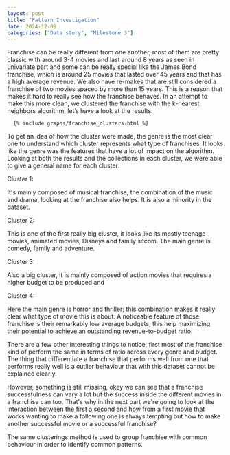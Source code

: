 ```yaml
---
layout: post
title: "Pattern Investigation"
date: 2024-12-09
categories: ["Data story", "Milestone 3"]
---
```

Franchise can be really different from one another, most of them are pretty classic with around 3-4 movies and last around 8 years as seen in univariate part and some can be really special like the James Bond franchise, which is around 25 movies that lasted over 45 years and that has a high average revenue. We also have re-makes that are still considered a franchise of two movies spaced by more than 15 years. This is a reason that makes it hard to really see how the franchise behaves. In an attempt to make this more clean, we clustered the franchise with the k-nearest neighbors algorithm, let’s have a look at the results:

      {% include graphs/franchise_clusters.html %}

To get an idea of how the cluster were made, the genre is the most clear one to understand which cluster represents what type of franchises. It looks like the genre was the features that have a lot of impact on the algorithm. Looking at both the results and the collections in each cluster, we were able to give a general name for each cluster:

Cluster 1:

It's mainly composed of musical franchise, the combination of the music and drama, looking at the franchise also helps. It is also a minority in the dataset.

Cluster 2: 

This is one of the first really big cluster, it looks like its mostly teenage movies, animated movies, Disneys and family sitcom. The main genre is comedy, family and adventure.

Cluster 3:

Also a big cluster, it is mainly composed of action movies that requires a higher budget to be produced and

Cluster 4:

Here the main genre is horror and thriller; this combination makes it really clear what type of movie this is about. A noticeable feature of those franchise is their remarkably low average budgets, this help maximizing their potential to achieve an outstanding revenue-to-budget ratio.


There are a few other interesting things to notice, first most of the franchise kind of perform the same in terms of ratio across every genre and budget. The thing that differentiate a franchise that performs well from one that performs really well is a outlier behaviour that with this dataset cannot be explained clearly. 

However, something is still missing, okey we can see that a franchise successfulness can vary a lot but the success inside the different movies in a franchise can too. That's why in the next part we're going to look at the interaction between the first a second and how from a first movie that works wanting to make a following one is always tempting but how to make another successful movie or a successful franchise?

The same clusterings method is used to group franchise with common behaviour in order to identify common patterns.